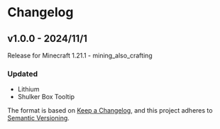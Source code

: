 # Changelog

## v1.0.0 - 2024/11/1

Release for Minecraft 1.21.1 - mining_also_crafting

### Updated
- Lithium
- Shulker Box Tooltip

The format is based on [Keep a Changelog](https://keepachangelog.com/en/1.1.0/),
and this project adheres to [Semantic Versioning](https://semver.org/spec/v2.0.0.html).
